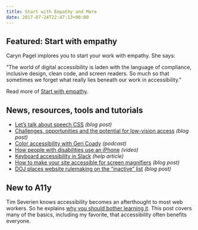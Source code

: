 ```yaml
---
title: Start with Empathy and More
date: 2017-07-24T22:47:13+00:00
---
```


## Featured: Start with empathy

Caryn Pagel implores you to start your work with empathy. She says:

"The world of digital accessibility is laden with the language of compliance, inclusive design, clean code, and screen readers. So much so that sometimes we forget what really lies beneath our work in accessibility."

Read more of [Start with empathy](http://simplyaccessible.com/article/empathy/).

## News, resources, tools and tutorials

* [Let’s talk about speech CSS](https://css-tricks.com/lets-talk-speech-css/) _(blog post)_
* [Challenges, opportunities and the potential for low-vision access](https://www.paciellogroup.com/blog/2017/07/challenges-opportunities-and-the-potential-for-low-vision-access/) _(blog post)_
* [Color accessibility with Geri Coady](http://shoptalkshow.com/episodes/272-color-accessibility-geri-coady/) _(podcast)_
* [How people with disabilities use an iPhone](https://www.youtube.com/watch?v=VKQagWkoHa0) _(video)_
* [Keyboard accessibility in Slack](https://get.slack.help/hc/en-us/articles/115003340723) _(help article)_
* [How to make your site accessible for screen magnifiers](https://axesslab.com/make-site-accessible-screen-magnifiers/) _(blog post)_
* [DOJ places website rulemaking on the “inactive” list](http://www.adatitleiii.com/2017/07/doj-places-website-rulemaking-on-the-inactive-list/) _(blog post)_

## New to A11y

Tim Severien knows accessibility becomes an afterthought to most web workers. So he explains [why you should bother learning it](https://www.vicompany.nl/magazine/accessibillity-why-bother). This post covers many of the basics, including my favorite, that accessibility often benefits everyone.